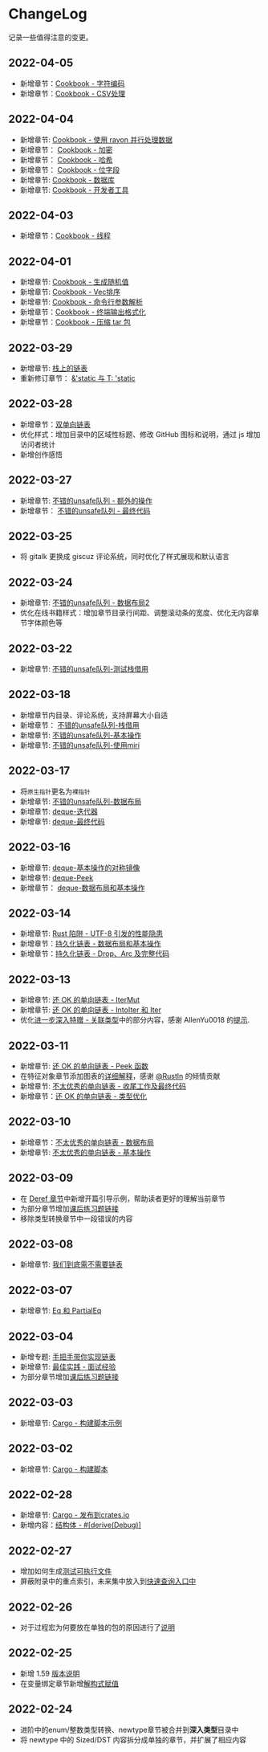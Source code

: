 # ChangeLog
记录一些值得注意的变更。

## 2022-04-05

- 新增章节：[Cookbook - 字符编码](https://cookbook.rs/encoding/strings.html)
- 新增章节：[Cookbook - CSV处理](https://cookbook.rs/encoding/csv.html)

## 2022-04-04 

- 新增章节: [Cookbook - 使用 rayon 并行处理数据](https://course.rs/cookbook/cocurrency/parallel.html)
- 新增章节： [Cookbook - 加密](https://course.rs/cookbook/cryptography/encryption.html)
- 新增章节： [Cookbook - 哈希](https://course.rs/cookbook/cryptography/hashing.html)
- 新增章节： [Cookbook - 位字段](https://course.rs/cookbook/datastructures/bitfield.html)
- 新增章节: [Cookbook - 数据库](https://course.rs/cookbook/database/sqlite.html)
- 新增章节: [Cookbook - 开发者工具](https://course.rs/cookbook/devtools/log.html)

## 2022-04-03

- 新增章节：[Cookbook - 线程](http://course.rs/cookbook/cocurrency/threads.html)

## 2022-04-01

- 新增章节: [Cookbook - 生成随机值](https://course.rs/cookbook/algos/randomness.html)
- 新增章节: [Cookbook - Vec排序](https://course.rs/cookbook/algos/sorting.html)
- 新增章节: [Cookbook - 命令行参数解析](https://course.rs/cookbook/cmd/parsing.html)
- 新增章节：[Cookbook - 终端输出格式化](https://course.rs/cookbook/cmd/ansi.html)
- 新增章节：[Cookbook - 压缩 tar 包](https://course.rs/cookbook/compression/tar.html)


## 2022-03-29

- 新增章节: [栈上的链表](https://course.rs/too-many-lists/advanced-lists/stack-allocated.html)
- 重新修订章节： [&'static 与 T: 'static](https://course.rs/advance/lifetime/static.html)
  
## 2022-03-28

- 新增章节：[双单向链表](https://course.rs/too-many-lists/advanced-lists/double-singly.html)
- 优化样式：增加目录中的区域性标题、修改 GitHub 图标和说明，通过 js 增加访问者统计
- 新增创作感悟 

## 2022-03-27

- 新增章节: [不错的unsafe队列 - 额外的操作](https://course.rs/too-many-lists/unsafe-queue/extra-junk.html)
- 新增章节： [不错的unsafe队列 - 最终代码](https://course.rs/too-many-lists/unsafe-queue/final-code.html)


## 2022-03-25

- 将 gitalk 更换成 giscuz 评论系统，同时优化了样式展现和默认语言

## 2022-03-24

- 新增章节: [不错的unsafe队列 - 数据布局2](https://course.rs/too-many-lists/unsafe-queue/layout2.html)
- 优化在线书籍样式：增加章节目录行间距、调整滚动条的宽度、优化无内容章节字体颜色等

## 2022-03-22

- 新增章节: [不错的unsafe队列-测试栈借用](https://course.rs/too-many-lists/unsafe-queue/testing-stacked-borrow.html)
  
## 2022-03-18

- 新增章节内目录、评论系统，支持屏幕大小自适
- 新增章节： [不错的unsafe队列-栈借用](https://course.rs/too-many-lists/unsafe-queue/stacked-borrow.html)
- 新增章节: [不错的unsafe队列-基本操作](http://localhost:3000/too-many-lists/unsafe-queue/basics.html)
- 新增章节: [不错的unsafe队列-使用miri](http://localhost:3000/too-many-lists/unsafe-queue/miri.html)

## 2022-03-17

- 将`原生指针`更名为`裸指针`
- 新增章节: [不错的unsafe队列-数据布局](https://course.rs/too-many-lists/unsafe-queue/layout.html)
- 新增章节: [deque-迭代器](https://course.rs/too-many-lists/deque/iterator.html)
- 新增章节: [deque-最终代码](https://course.rs/too-many-lists/deque/final-code.html)

## 2022-03-16

- 新增章节: [deque-基本操作的对称镜像](https://course.rs/too-many-lists/deque/symmetric.html)
- 新增章节: [deque-Peek](https://course.rs/too-many-lists/deque/peek.html)
- 新增章节： [deque-数据布局和基本操作](https://course.rs/too-many-lists/deque/layout.html)

## 2022-03-14

- 新增章节: [Rust 陷阱 - UTF-8 引发的性能隐患](https://course.rs/pitfalls/utf8-performance.html)
- 新增章节：[持久化链表 - 数据布局和基本操作](https://course.rs/too-many-lists/persistent-stack/layout.html)
- 新增章节：[持久化链表 - Drop、Arc 及完整代码](https://course.rs/too-many-lists/persistent-stack/drop-arc.html)
  
## 2022-03-13

- 新增章节: [还 OK 的单向链表 - IterMut](https://course.rs/too-many-lists/ok-stack/itermut.html)
- 新增章节: [还 OK 的单向链表 - IntoIter 和 Iter](https://course.rs/too-many-lists/iter.html)
- 优化[进一步深入特赠 - 关联类型](https://course.rs/basic/trait/advance-trait.html#关联类型)中的部分内容，感谢 AllenYu0018 的[提示](https://github.com/sunface/rust-course/discussions/392).

## 2022-03-11

- 新增章节: [还 OK 的单向链表 - Peek 函数](https://course.rs/too-many-lists/ok-stack/peek.html)
- 在特征对象章节添加图表的[详细解释](https://course.rs/basic/trait/trait-object.html#特征对象的动态分发)，感谢 [@Rustln](https://github.com/Rustln) 的倾情贡献
- 新增章节: [不太优秀的单向链表 - 收尾工作及最终代码](https://course.rs/too-many-lists/bad-stack/final-code.html)
- 新增章节：[还 OK 的单向链表 - 类型优化](https://course.rs/too-many-lists/ok-stack/type-optimizing.html)

## 2022-03-10

- 新增章节：[不太优秀的单向链表 - 数据布局](https://course.rs/too-many-lists/bad-stack/layout.html)
- 新增章节: [不太优秀的单向链表 - 基本操作](https://course.rs/too-many-lists/bad-stack/basic-operations.html)


## 2022-03-09

- 在 [Deref 章节](https://course.rs/advance/smart-pointer/deref.html)中新增开篇引导示例，帮助读者更好的理解当前章节
- 为部分章节增加[课后练习题链接](https://github.com/sunface/rust-by-practice)
- 移除类型转换章节中一段错误的内容


## 2022-03-08

- 新增章节: [我们到底需不需要链表](https://course.rs/too-many-lists/do-we-need-it)


## 2022-03-07

- 新增章节: [Eq 和 PartialEq](https://course.rs/confonding/eq.html)

## 2022-03-04

- 新增专题: [手把手带你实现链表](https://course.rs/linked-list/intro)
- 新增章节: [最佳实践 - 面试经验](https://course.rs/practice/interview.html)
- 为部分章节增加[课后练习题链接](https://github.com/sunface/rust-by-practice)


## 2022-03-03

- 新增章节: [Cargo - 构建脚本示例](https://course.rs/cargo/reference/build-script/examples.html)

## 2022-03-02

- 新增章节: [Cargo - 构建脚本](https://course.rs/cargo/reference/build-script/intro.html)

## 2022-02-28

- 新增章节: [Cargo - 发布到crates.io](https://course.rs/cargo/reference/publishing-on-crates.io.html)
- 新增内容：[结构体 - #[derive(Debug)]](https://course.rs/basic/compound-type/struct.html#使用-derivedebug-来打印结构体的信息)
  
## 2022-02-27

- 增加如何生成[测试可执行文件](https://course.rs/test/write-tests.html#生成测试二进制文件)
- 屏蔽附录中的重点索引，未来集中放入到[快速查询入口中](https://course.rs/index-list.html)


## 2022-02-26

- 对于过程宏为何要放在单独的包的原因进行了[说明](https://course.rs/advance/macro.html#用过程宏为属性标记生成代码)
  
## 2022-02-25

- 新增 1.59 [版本说明](https://course.rs/appendix/rust-versions/1.59.html)
- 在变量绑定章节新增[解构式赋值](https://course.rs/basic/variable.html#解构式赋值)
  
## 2022-02-24

- 进阶中的enum/整数类型转换、newtype章节被合并到**深入类型**目录中
- 将 newtype 中的 Sized/DST 内容拆分成单独的章节，并扩展了相应内容
